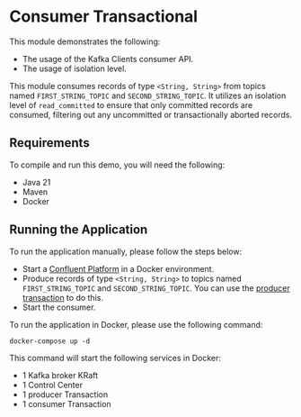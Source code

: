 # Consumer Transactional

This module demonstrates the following:

- The usage of the Kafka Clients consumer API.
- The usage of isolation level.

This module consumes records of type `<String, String>` from topics named `FIRST_STRING_TOPIC`
and `SECOND_STRING_TOPIC`. It utilizes an isolation level of `read_committed` to ensure that only committed records are
consumed, filtering out any uncommitted or transactionally aborted records.

## Requirements

To compile and run this demo, you will need the following:

- Java 21
- Maven
- Docker

## Running the Application

To run the application manually, please follow the steps below:

- Start a [Confluent Platform](https://docs.confluent.io/platform/current/quickstart/ce-docker-quickstart.html#step-1-download-and-start-cp) in a Docker environment.
- Produce records of type `<String, String>` to topics named `FIRST_STRING_TOPIC` and `SECOND_STRING_TOPIC`. You can use the [producer transaction](../../kafka-producer-quickstarts/kafka-producer-transaction) to do this.
- Start the consumer.

To run the application in Docker, please use the following command:

```console
docker-compose up -d
```

This command will start the following services in Docker:

- 1 Kafka broker KRaft
- 1 Control Center
- 1 producer Transaction
- 1 consumer Transaction
